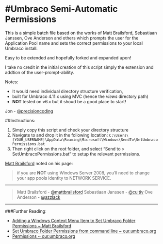 #Umbraco Semi-Automatic Permissions
==================================

This is a simple batch file based on the works of Matt Brailsford, Sebastiaan Janssen, Ove Anderson and others which prompts the user for the Application Pool name and sets the correct permissions to your local Umbraco install. 

Easy to be extended and hopefully forked and expanded upon!

I take no credit in the initial creation of this script simply the extension and addtion of the user-prompt-ability.

Notes: 
* It would need individual directory structure verification, 
* built for Umbraco 4.11.x using MVC (hence the *views* directory path)
* **NOT** tested on v6.x but it shoud be a good place to start!

Jon - [@precisioncoding](https://twitter.com/precisioncoding)

##Instructions:
1. Simply copy this script and check your directory structure
2. Navigate to and drop it in the following location:
`C:\Users\[YOUR_USERNAME]\AppData\Roaming\Microsoft\Windows\SendTo\SetUmbracoPermissions.bat`
3. Then right click on the root folder, and select “Send to > SetUmbracoPermissions.bat” to setup the relevant permissions.

[Matt Brailsford][3] noted on his page:
> if you are **NOT** using Windows Server 2008, you’ll need to change your app pools identity to NETWORK SERVICE. 

---

> Matt Brailsford - [@mattbrailsford](https://twitter.com/mattbrailsford)
> Sebastiaan Janssen - [@cultiv](https://twitter.com/cultiv)
> Ove Anderson - [@azzlack](https://twitter.com/azzlack)

---

###Further Reading:
* [Adding a Windows Context Menu Item to Set Umbraco Folder Permissions ~ Matt Brailsford][3]
* [Set Umbraco Folder Permissions from command line ~ our.umbraco.org][2]
* [Permissions ~ our.umbraco.org][1]

[1]: http://our.umbraco.org/wiki/reference/files-and-folders/permissions
[2]: http://our.umbraco.org/wiki/install-and-setup/set-umbraco-folder-permissions-from-command-line
[3]: http://blog.mattbrailsford.com/2010/08/01/adding-a-windows-context-menu-item-to-set-umbraco-folder-permissions/
